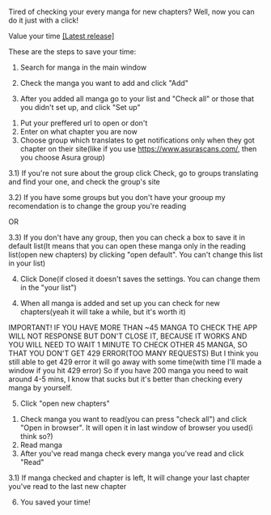 Tired of checking your every manga for new chapters? Well, now you can do it just with a click!

Value your time [[Latest release]](https://github.com/DeSoreGD/MangaEaseUp/releases/tag/manga)

These are the steps to save your time:

1. Search for manga in the main window
  
2. Check the manga you want to add and click "Add"
  
3. After you added all manga go to your list and "Check all" or those that you didn't set up, and click "Set up"

1) Put your preffered url to open or don't
2) Enter on what chapter you are now
3) Choose group which translates to get notifications only when they got chapter on their site(like if you use https://www.asurascans.com/, then you choose Asura group)

  3.1) If you're not sure about the group click Check, go to groups translating and find your one, and check the group's site

  3.2) If you have some groups but you don't have your grooup my recomendation is to change the group you're reading
  
  OR

  3.3) If you don't have any group, then you can check a box to save it in default list(It means that you can open these manga only in the reading list(open new chapters) by clicking "open default". You can't change this list in your list)

4) Click Done(if closed it doesn't saves the settings. You can change them in the "your list")
   
4. When all manga is added and set up you can check for new chapters(yeah it will take a while, but it's worth it)

IMPORTANT!
IF YOU HAVE MORE THAN ~45 MANGA TO CHECK THE APP WILL NOT RESPONSE BUT DON'T CLOSE IT, BECAUSE IT WORKS AND YOU WILL NEED TO WAIT 1 MINUTE TO CHECK OTHER 45 MANGA,
SO THAT YOU DON'T GET 429 ERROR(TOO MANY REQUESTS)
But I think you still able to get 429 error it will go away with some time(with time I'll made a window if you hit 429 error)
So if you have 200 manga you need to wait around 4-5 mins, I know that sucks but it's better than checking every manga by yourself.

5. Click "open new chapters"

1) Check manga you want to read(you can press "check all") and click "Open in browser". It will open it in last window of browser you used(i think so?)
2) Read manga
3) After you've read manga check every manga you've read and click "Read"

3.1) If manga checked and chapter is left, It will change your last chapter you've read to the last new chapter

6. You saved your time!
